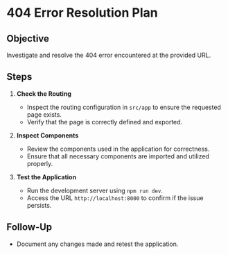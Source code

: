 # 404 Error Resolution Plan

## Objective
Investigate and resolve the 404 error encountered at the provided URL.

## Steps

1. **Check the Routing**
   - Inspect the routing configuration in `src/app` to ensure the requested page exists.
   - Verify that the page is correctly defined and exported.

2. **Inspect Components**
   - Review the components used in the application for correctness.
   - Ensure that all necessary components are imported and utilized properly.

3. **Test the Application**
   - Run the development server using `npm run dev`.
   - Access the URL `http://localhost:8000` to confirm if the issue persists.

## Follow-Up
- Document any changes made and retest the application.
